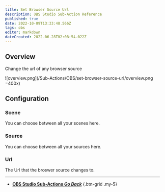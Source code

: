 ```yaml
---
title: Set Browser Source Url
description: OBS Studio Sub-Action Reference
published: true
date: 2022-10-09T13:33:48.566Z
tags: obs
editor: markdown
dateCreated: 2022-06-28T02:08:54.022Z
---
```


## Overview
Change the url of any browser source

![overview.png](/Sub-Actions/OBS/set-browser-source-url/overview.png =400x)

## Configuration
### Scene
You can choose between all your scenes here.

### Source
You can choose between all your sources here.

### Url
The Url that the broswer source changes to.

---

- [<i class="mdi mdi-chevron-left"></i> **OBS Studio Sub-Actions *Go Back***](/en/Sub-Actions/OBS)
{.btn-grid .my-5}